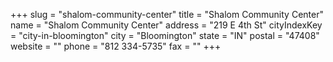 +++
slug = "shalom-community-center"
title = "Shalom Community Center"
name = "Shalom Community Center"
address = "219 E 4th St"
cityIndexKey = "city-in-bloomington"
city = "Bloomington"
state = "IN"
postal = "47408"
website = ""
phone = "812 334-5735"
fax = ""
+++
